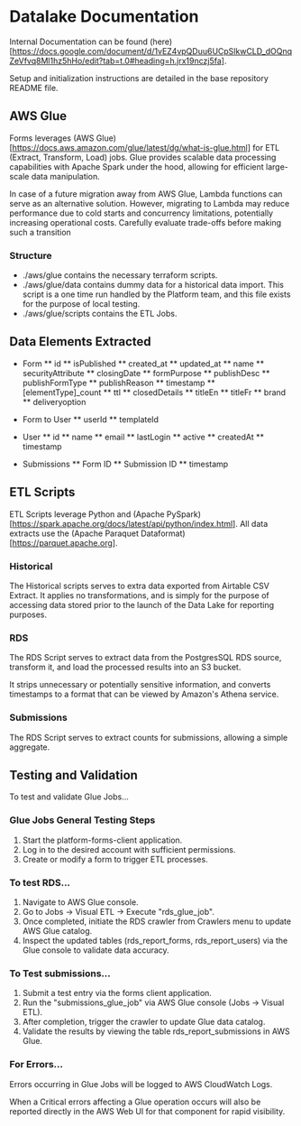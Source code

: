 # Datalake Documentation

Internal Documentation can be found (here)[https://docs.google.com/document/d/1vEZ4vpQDuu6UCpSlkwCLD_dOQnqZeVfvq8Ml1hz5hHo/edit?tab=t.0#heading=h.jrx19nczj5fa].

Setup and initialization instructions are detailed in the base repository README file.

## AWS Glue

Forms leverages (AWS Glue)[https://docs.aws.amazon.com/glue/latest/dg/what-is-glue.html] for ETL (Extract, Transform, Load) jobs. Glue provides scalable data processing capabilities with Apache Spark under the hood, allowing for efficient large-scale data manipulation.

In case of a future migration away from AWS Glue, Lambda functions can serve as an alternative solution. However, migrating to Lambda may reduce performance due to cold starts and concurrency limitations, potentially increasing operational costs. Carefully evaluate trade-offs before making such a transition

### Structure
* ./aws/glue contains the necessary terraform scripts.
* ./aws/glue/data contains dummy data for a historical data import. This script is a one time run handled by the Platform team, and this file exists for the purpose of local testing.
* ./aws/glue/scripts contains the ETL Jobs.

## Data Elements Extracted

* Form
** id
** isPublished
** created_at
** updated_at
** name
** securityAttribute
** closingDate
** formPurpose
** publishDesc
** publishFormType
** publishReason
** timestamp
** [elementType]_count
** ttl
** closedDetails
** titleEn
** titleFr
** brand
** deliveryoption

* Form to User
** userId
** templateId

* User
** id
** name
** email
** lastLogin
** active
** createdAt
** timestamp

* Submissions
** Form ID
** Submission ID
** timestamp

## ETL Scripts

ETL Scripts leverage Python and (Apache PySpark)[https://spark.apache.org/docs/latest/api/python/index.html]. All data extracts use the (Apache Paraquet Dataformat)[https://parquet.apache.org].

### Historical

The Historical scripts serves to extra data exported from Airtable CSV Extract. It applies no transformations, and is simply for the purpose of accessing data stored prior to the launch of the Data Lake for reporting purposes.

### RDS

The RDS Script serves to extract data from the PostgresSQL RDS source, transform it, and load the processed results into an S3 bucket.

It strips unnecessary or potentially sensitive information, and converts timestamps to a format that can be viewed by Amazon's Athena service.

### Submissions

The RDS Script serves to extract counts for submissions, allowing a simple aggregate.

## Testing and Validation

To test and validate Glue Jobs...

### Glue Jobs General Testing Steps
1. Start the platform-forms-client application.
2. Log in to the desired account with sufficient permissions.
3. Create or modify a form to trigger ETL processes.

### To test RDS...
1. Navigate to AWS Glue console.
2. Go to Jobs → Visual ETL → Execute "rds_glue_job".
3. Once completed, initiate the RDS crawler from Crawlers menu to update AWS Glue catalog.
4. Inspect the updated tables (rds_report_forms, rds_report_users) via the Glue console to validate data accuracy.

### To Test submissions...
1. Submit a test entry via the forms client application.
2. Run the "submissions_glue_job" via AWS Glue console (Jobs → Visual ETL).
3. After completion, trigger the crawler to update Glue data catalog.
4. Validate the results by viewing the table rds_report_submissions in AWS Glue.

### For Errors...
Errors occurring in Glue Jobs will be logged to AWS CloudWatch Logs.

When a Critical errors affecting a Glue operation occurs will also be reported directly in the AWS Web UI for that component for rapid visibility.